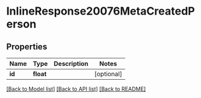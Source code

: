 # InlineResponse20076MetaCreatedPerson

## Properties
Name | Type | Description | Notes
------------ | ------------- | ------------- | -------------
**id** | **float** |  | [optional] 

[[Back to Model list]](../../README.md#documentation-for-models) [[Back to API list]](../../README.md#documentation-for-api-endpoints) [[Back to README]](../../README.md)

